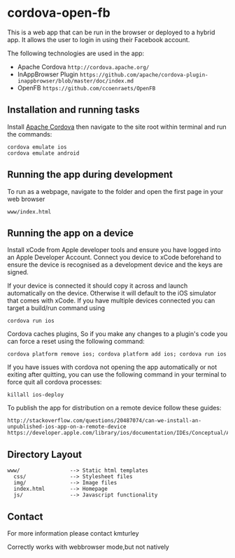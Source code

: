 # cordova-open-fb

This is a web app that can be run in the browser or deployed to a hybrid app. It allows the user to login in using their Facebook account.

The following technologies are used in the app:
* Apache Cordova `http://cordova.apache.org/`
* InAppBrowser Plugin `https://github.com/apache/cordova-plugin-inappbrowser/blob/master/doc/index.md`
* OpenFB `https://github.com/ccoenraets/OpenFB`

## Installation and running tasks

Install [Apache Cordova](http://cordova.apache.org/) then navigate to the site root within terminal and run the commands:

    cordova emulate ios
    cordova emulate android

## Running the app during development

To run as a webpage, navigate to the folder and open the first page in your web browser

    www/index.html

## Running the app on a device

Install xCode from Apple developer tools and ensure you have logged into an Apple Developer Account. Connect you device to xCode beforehand to ensure the device is recognised as a development device and the keys are signed.

If your device is connected it should copy it across and launch automatically on the device. Otherwise it will default to the iOS simulator that comes with xCode. If you have multiple devices connected you can target a build/run command using

    cordova run ios
    
Cordova caches plugins, So if you make any changes to a plugin's code you can force a reset using the following command:

    cordova platform remove ios; cordova platform add ios; cordova run ios
    
If you have issues with cordova not opening the app automatically or not exiting after quitting, you can use the following command in your terminal to force quit all cordova processes:

    killall ios-deploy
    
To publish the app for distribution on a remote device follow these guides:

    http://stackoverflow.com/questions/20487074/can-we-install-an-unpublished-ios-app-on-a-remote-device
    https://developer.apple.com/library/ios/documentation/IDEs/Conceptual/AppDistributionGuide/TestingYouriOSApp/TestingYouriOSApp.html

## Directory Layout

    www/                --> Static html templates
      css/              --> Stylesheet files
      img/              --> Image files
      index.html        --> Homepage
      js/               --> Javascript functionality

## Contact

For more information please contact kmturley

Correctly works with webbrowser mode,but not natively
